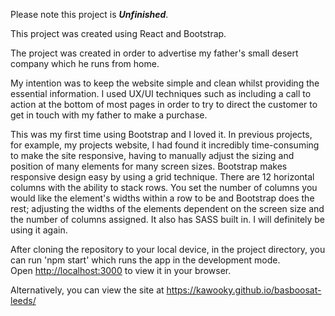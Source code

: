 Please note this project is ***Unfinished***.

This project was created using React and Bootstrap.

The project was created in order to advertise my father's small desert company which he runs from home.

My intention was to keep the website simple and clean whilst providing the essential information. I used UX/UI techniques such as including a call to action at the bottom of most pages in order to try to direct the customer to get in touch with my father to make a purchase.

This was my first time using Bootstrap and I loved it. In previous projects, for example, my projects website, I had found it incredibly time-consuming to make the site responsive, having to manually adjust the sizing and position of many elements for many screen sizes. Bootstrap makes responsive design easy by using a grid technique. There are 12 horizontal columns with the ability to stack rows. You set the number of columns you would like the element's widths within a row to be and Bootstrap does the rest; adjusting the widths of the elements dependent on the screen size and the number of columns assigned. It also has SASS built in. I will definitely be using it again.


After cloning the repository to your local device, in the project directory, you can run 'npm start' which runs the app in the development mode.\
Open [http://localhost:3000](http://localhost:3000) to view it in your browser.

Alternatively, you can view the site at https://kawooky.github.io/basboosat-leeds/

